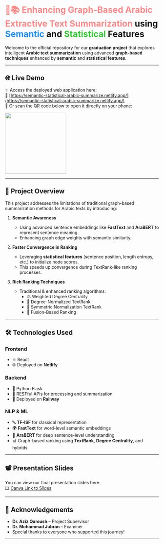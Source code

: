 # <span style="color:#FF8888;">🧠📚 Enhancing Graph-Based Arabic Extractive Text Summarization</span> using <span style="color:#1E90FF;">Semantic</span> and <span style="color:#32CD32;">Statistical</span> Features

Welcome to the official repository for our **graduation project** that explores intelligent **Arabic text summarization** using advanced **graph-based techniques** enhanced by **semantic** and **statistical features**.

---

## 🌐 Live Demo

✨ Access the deployed web application here:  
🔗 [https://semantic-statistical-arabic-summarize.netlify.app/](https://semantic-statistical-arabic-summarize.netlify.app/)  
📱 Or scan the QR code below to open it directly on your phone:

<img src="https://github.com/user-attachments/assets/a7241eb2-86f0-4dd8-b4f0-4f283d976f18" width="200"/>

---

## 🚀 Project Overview

This project addresses the limitations of traditional graph-based summarization methods for Arabic texts by introducing:

1. **Semantic Awareness**  
   - Using advanced sentence embeddings like **FastText** and **AraBERT** to represent sentence meaning.
   - Enhancing graph edge weights with semantic similarity.

2. **Faster Convergence in Ranking**  
   - Leveraging **statistical features** (sentence position, length entropy, etc.) to initialize node scores.
   - This speeds up convergence during TextRank-like ranking processes.

3. **Rich Ranking Techniques**  
   - Traditional & enhanced ranking algorithms:
     - ⚖️ Weighted Degree Centrality  
     - 📏 Degree-Normalized TextRank  
     - 🔄 Symmetric Normalization TextRank  
     - 🧬 Fusion-Based Ranking

---

## 🛠️ Technologies Used

### Frontend  
- ⚛️ React  
- 🌐 Deployed on **Netlify**

### Backend  
- 🐍 Python Flask  
- 🔁 RESTful APIs for processing and summarization  
- 🚉 Deployed on **Railway**

### NLP & ML  
- 🔤 **TF-ISF** for classical representation  
- 🌍 **FastText** for word-level semantic embeddings  
- 🧠 **AraBERT** for deep sentence-level understanding  
- 📊 Graph-based ranking using **TextRank**, **Degree Centrality**, and hybrids

---

## 📽️ Presentation Slides

You can view our final presentation slides here:  
🎞️ [Canva Link to Slides](https://www.canva.com/design/DAGbVPkg57s/ZTH4TStn4DP8X_sHmQbXFw/edit?utm_content=DAGbVPkg57s&utm_campaign=designshare&utm_medium=link2&utm_source=sharebutton)

---

## 🤝 Acknowledgements

- **Dr. Aziz Qaroush** – Project Supervisor  
- **Dr. Mohammad Jubran** – Examiner  
- Special thanks to everyone who supported this journey!

---
